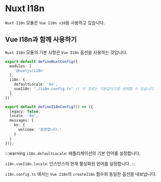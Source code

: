 # Nuxt I18n

`Nuxt I18n` 모듈은 `Vue I18n v10`을 사용하고 있습니다.

## Vue I18n과 함께 사용하기

`Nuxt I18n` 모듈의 기본 사항은 `Vue I18n` 옵션을 사용하는 것입니다.

```ts nuxt.config.ts
export default defineNuxtConfig({
  modules: [
    '@nuxtjs/i18n'
  ],
  i18n: {
    defaultLocale: 'ko',
    vueI18n: './i18n.config.ts' // 이 경로는 기본값이므로 생략할 수 있습니다.
  }
})
```

```ts i18n.config.ts
export default defineI18nConfig(() => ({
  legacy: false,
  locale: 'ko',
  messages: {
    ko: {
      welcome: '환영합니다.'
    }
  }
}));
```

:::warning
`i18n.defaultLocale`: 애플리케이션의 기본 언어를 설정합니다.

`i18n.vueI18n.locale`: 인스턴스의 현재 활성화된 언어를 설정합니다.
:::

`i18n.config.ts` 에서는 `Vue I18n`의 `createI18n` 함수와 동일한 옵션을 내보냅니다.

